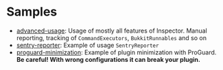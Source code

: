 # Samples

- [advanced-usage](advanced-usage): Usage of mostly all features of Inspector.
Manual reporting, tracking of `CommandExecutors`, `BukkitRunnables` and so on
- [sentry-reporter](sentry-reporter): Example of usage `SentryReporter`
- [proguard-minimization](proguard-minimization): Example of plugin minimization with ProGuard.
**Be careful! With wrong configurations it can break your plugin.**
